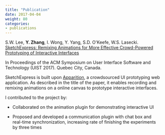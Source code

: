 ```yaml
---
title: "Publication"
date: 2017-04-04
weight: 80
categories:
- publications
---
```

S.W. Lee, **Y. Zhang**, I. Wong, Y. Yang, S.D. O'Keefe, W.S. Lasecki. [SketchExpress: Remixing Animations for More Effective Crowd-Powered Prototyping of Interactive Interfaces](http://web.eecs.umich.edu/~wlasecki/pubs/SketchExpress_UIST2017.pdf)

<!--more-->
In Proceedings of the ACM Symposium on User Interface Software and Technology (UIST 2017). Quebec City, Canada.

SketchExpress is built upon [Apparition](http://web.eecs.umich.edu/~wlasecki/projects-proto.html), a crowdsourced UI prototyping web application. As described in the title of the paper, it enables recording and remixing animations on a online canvas to prototype interactive interfaces. 

I contributed to the project by:

* Collaborated on the animation plugin for demonstrating interactive UI

* Proposed and developed a communication plugin with chat box and real-time synchronization, increasing rate of finishing
the experiments by three times
